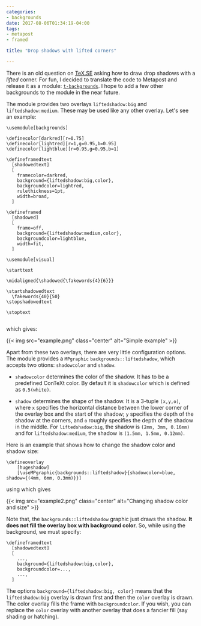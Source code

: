 ```yaml
---
categories:
- backgrounds
date: 2017-08-06T01:34:19-04:00
tags:
- metapost
- framed

title: "Drop shadows with lifted corners"

---
```


There is an old question on [TeX.SE] asking how to draw drop shadows with a
_lifted_ corner. For fun, I decided to translate the code to Metapost and
release it as a module: [`t-backgrounds`][t-backgrounds]. I hope to add a few
other backgrounds to the module in the near future.

The module provides two overlays `liftedshadow:big` and `liftedshadow:medium`.
These may be used like any other overlay. Let's see an example:

<!--more-->

<pre><code><span class="Identifier">\usemodule</span><span class="Delimiter">[</span><span class="Type">backgrounds</span><span class="Delimiter">]</span>

<span class="Identifier">\definecolor</span><span class="Delimiter">[</span><span class="Type">darkred</span><span class="Delimiter">][</span><span class="Type">r=0.75</span><span class="Delimiter">]</span>
<span class="Identifier">\definecolor</span><span class="Delimiter">[</span><span class="Type">lightred</span><span class="Delimiter">][</span><span class="Type">r=1,g=0.95,b=0.95</span><span class="Delimiter">]</span>
<span class="Identifier">\definecolor</span><span class="Delimiter">[</span><span class="Type">lightblue</span><span class="Delimiter">][</span><span class="Type">r=0.95,g=0.95,b=1</span><span class="Delimiter">]  </span>

<span class="Identifier">\defineframedtext</span>
<span class="Identifier">  </span><span class="Delimiter">[</span><span class="Type">shadowedtext</span><span class="Delimiter">]</span>
<span class="Delimiter">  [</span>
<span class="Type">    framecolor=darkred,</span>
<span class="Type">    background=</span><span class="Delimiter">{</span>liftedshadow:big,color<span class="Delimiter">}</span><span class="Type">,</span>
<span class="Type">    backgroundcolor=lightred,</span>
<span class="Type">    rulethickness=1pt,</span>
<span class="Type">    width=broad,</span>
<span class="Type">  </span><span class="Delimiter">]</span>

<span class="Identifier">\defineframed</span>
<span class="Identifier">  </span><span class="Delimiter">[</span><span class="Type">shadowed</span><span class="Delimiter">]</span>
<span class="Delimiter">  [</span>
<span class="Type">    frame=off,</span>
<span class="Type">    background=</span><span class="Delimiter">{</span>liftedshadow:medium,color<span class="Delimiter">}</span><span class="Type">,</span>
<span class="Type">    backgroundcolor=lightblue,</span>
<span class="Type">    width=fit,</span>
<span class="Type">  </span><span class="Delimiter">]</span>

<span class="Identifier">\usemodule</span><span class="Delimiter">[</span><span class="Type">visual</span><span class="Delimiter">]</span>

<span class="PreProc">\starttext</span>

<span class="Statement">\midaligned</span><span class="Delimiter">{</span><span class="Statement">\shadowed</span><span class="Delimiter">{</span><span class="Statement">\fakewords</span><span class="Delimiter">{</span>4<span class="Delimiter">}{</span>6<span class="Delimiter">}}}</span>

<span class="Keyword">\startshadowedtext</span>
<span class="Keyword">  </span><span class="Statement">\fakewords</span><span class="Delimiter">{</span>40<span class="Delimiter">}{</span>50<span class="Delimiter">}</span>
<span class="Keyword">\stopshadowedtext</span>

<span class="PreProc">\stoptext</span>

</code></pre>

which gives:

{{< img src="example.png" class="center" alt="Simple example" >}}

Apart from these two overlays, there are very little configuration options.
The module provides a `MPgraphic` `backgrounds::liftedshadow`, which accepts
two otions: `shadowcolor` and `shadow`. 

* `shadowcolor` determines the color of the shadow. It has to be a predefined
  ConTeXt color. By default it is `shadowcolor` which is defined as
  `0.5(white)`.

* `shadow` determines the shape of the shadow. It is a 3-tuple `(x,y,o)`,
  where `x` specifies the horizontal distance between the lower corner of the
  overlay box and the start of the shadow; `y` specifies the depth of the
  shadow at the corners, and `o` roughly specifies the depth of the shadow
  in the middle. For `liftedshadow:big`, the shadow is `(2mm, 3mm, 0.16mm)`
  and for `liftedshadow:medium`, the shadow is `(1.5mm, 1.5mm, 0.12mm)`.

Here is an example that shows how to change the shadow color and shadow size:

<pre><code><span class="Identifier">\defineoverlay</span>
<span class="Identifier">    </span><span class="Delimiter">[</span><span class="Type">hugeshadow</span><span class="Delimiter">]</span>
<span class="Delimiter">    [</span><span class="Type">\useMPgraphic</span><span class="Delimiter">{</span>backgrounds::liftedshadow<span class="Delimiter">}{</span>shadowcolor=blue, shadow={(4mm, 6mm, 0.3mm)<span class="Delimiter">}</span><span class="Type">}</span><span class="Delimiter">]</span>
</code></pre>

using which gives

{{< img src="example2.png" class="center" alt="Changing shadow color and size" >}}

Note that, the `backgrounds::liftedshadow` graphic just draws the shadow.
**It does not fill the overlay box with background color**. So, while using
the background, we must specify:

<pre><code><span class="Identifier">\defineframedtext</span>
<span class="Identifier">  </span><span class="Delimiter">[</span><span class="Type">shadowedtext</span><span class="Delimiter">]</span>
<span class="Delimiter">  [</span>
<span class="Type">    ...,</span>
<span class="Type">    background=</span><span class="Delimiter">{</span>liftedshadow:big,color<span class="Delimiter">}</span><span class="Type">,</span>
<span class="Type">    backgroundcolor=...,</span>
<span class="Type">    ...,</span>
<span class="Type">  </span><span class="Delimiter">]</span>
</code></pre>

The options `background={liftedshadow:big, color}` means that the
`liftedshadow:big` overlay is drawn first and then the `color` overlay
is drawn. The color overlay fills the frame with `backgroundcolor`. If you
wish, you can replace the `color` overlay with another overlay that does a
fancier fill (say shading or hatching).  

[TeX.SE]: https://tex.stackexchange.com/questions/180431/lifted-or-curved-drop-shadow
[t-backgrounds]: https://github.com/adityam/context-backgrounds
